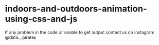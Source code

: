 # indoors-and-outdoors-animation-using-css-and-js
If any problem in the code or unable to get output contact us on instagram @data._.pirates
